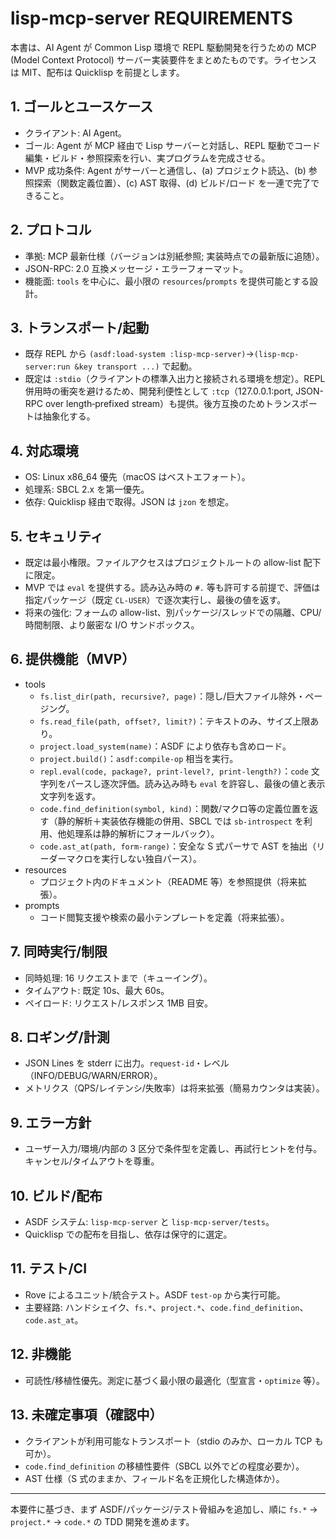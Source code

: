 # lisp-mcp-server REQUIREMENTS

本書は、AI Agent が Common Lisp 環境で REPL 駆動開発を行うための MCP (Model Context Protocol) サーバー実装要件をまとめたものです。ライセンスは MIT、配布は Quicklisp を前提とします。

## 1. ゴールとユースケース
- クライアント: AI Agent。
- ゴール: Agent が MCP 経由で Lisp サーバーと対話し、REPL 駆動でコード編集・ビルド・参照探索を行い、実プログラムを完成させる。
- MVP 成功条件: Agent がサーバーと通信し、(a) プロジェクト読込、(b) 参照探索（関数定義位置）、(c) AST 取得、(d) ビルド/ロード を一連で完了できること。

## 2. プロトコル
- 準拠: MCP 最新仕様（バージョンは別紙参照; 実装時点での最新版に追随）。
- JSON-RPC: 2.0 互換メッセージ・エラーフォーマット。
- 機能面: `tools` を中心に、最小限の `resources`/`prompts` を提供可能とする設計。

## 3. トランスポート/起動
- 既存 REPL から `(asdf:load-system :lisp-mcp-server)`→`(lisp-mcp-server:run &key transport ...)` で起動。
- 既定は `:stdio`（クライアントの標準入出力と接続される環境を想定）。REPL 併用時の衝突を避けるため、開発利便性として `:tcp`（127.0.0.1:port, JSON-RPC over length‑prefixed stream）も提供。後方互換のためトランスポートは抽象化する。

## 4. 対応環境
- OS: Linux x86_64 優先（macOS はベストエフォート）。
- 処理系: SBCL 2.x を第一優先。
- 依存: Quicklisp 経由で取得。JSON は `jzon` を想定。

## 5. セキュリティ
- 既定は最小権限。ファイルアクセスはプロジェクトルートの allow-list 配下に限定。
- MVP では `eval` を提供する。読み込み時の `#.` 等も許可する前提で、評価は指定パッケージ（既定 `CL-USER`）で逐次実行し、最後の値を返す。
- 将来の強化: フォームの allow-list、別パッケージ/スレッドでの隔離、CPU/時間制限、より厳密な I/O サンドボックス。

## 6. 提供機能（MVP）
- tools
  - `fs.list_dir(path, recursive?, page)`：隠し/巨大ファイル除外・ページング。
  - `fs.read_file(path, offset?, limit?)`：テキストのみ、サイズ上限あり。
  - `project.load_system(name)`：ASDF により依存も含めロード。
  - `project.build()`：`asdf:compile-op` 相当を実行。
  - `repl.eval(code, package?, print-level?, print-length?)`：`code` 文字列をパースし逐次評価。読み込み時も `eval` を許容し、最後の値と表示文字列を返す。
  - `code.find_definition(symbol, kind)`：関数/マクロ等の定義位置を返す（静的解析＋実装依存機能の併用、SBCL では `sb-introspect` を利用、他処理系は静的解析にフォールバック）。
  - `code.ast_at(path, form-range)`：安全な S 式パーサで AST を抽出（リーダーマクロを実行しない独自パース）。
- resources
  - プロジェクト内のドキュメント（README 等）を参照提供（将来拡張）。
- prompts
  - コード閲覧支援や検索の最小テンプレートを定義（将来拡張）。

## 7. 同時実行/制限
- 同時処理: 16 リクエストまで（キューイング）。
- タイムアウト: 既定 10s、最大 60s。
- ペイロード: リクエスト/レスポンス 1MB 目安。

## 8. ロギング/計測
- JSON Lines を stderr に出力。`request-id`・レベル（INFO/DEBUG/WARN/ERROR）。
- メトリクス（QPS/レイテンシ/失敗率）は将来拡張（簡易カウンタは実装）。

## 9. エラー方針
- ユーザー入力/環境/内部の 3 区分で条件型を定義し、再試行ヒントを付与。キャンセル/タイムアウトを尊重。

## 10. ビルド/配布
- ASDF システム: `lisp-mcp-server` と `lisp-mcp-server/tests`。
- Quicklisp での配布を目指し、依存は保守的に選定。

## 11. テスト/CI
- Rove によるユニット/統合テスト。ASDF `test-op` から実行可能。
- 主要経路: ハンドシェイク、`fs.*`、`project.*`、`code.find_definition`、`code.ast_at`。

## 12. 非機能
- 可読性/移植性優先。測定に基づく最小限の最適化（型宣言・`optimize` 等）。

## 13. 未確定事項（確認中）
- クライアントが利用可能なトランスポート（stdio のみか、ローカル TCP も可か）。
- `code.find_definition` の移植性要件（SBCL 以外でどの程度必要か）。
- AST 仕様（S 式のままか、フィールド名を正規化した構造体か）。

---
本要件に基づき、まず ASDF/パッケージ/テスト骨組みを追加し、順に `fs.*` → `project.*` → `code.*` の TDD 開発を進めます。
